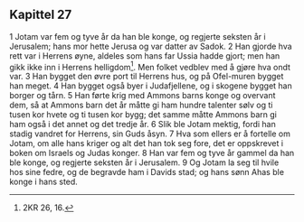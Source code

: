 ## Kapittel 27

1 Jotam var fem og tyve år da han ble konge, og regjerte seksten år i Jerusalem; hans mor hette Jerusa og var datter av Sadok.
2 Han gjorde hva rett var i Herrens øyne, aldeles som hans far Ussia hadde gjort; men han gikk ikke inn i Herrens helligdom[^1]. Men folket vedblev med å gjøre hva ondt var.
3 Han bygget den øvre port til Herrens hus, og på Ofel-muren bygget han meget.
4 Han bygget også byer i Judafjellene, og i skogene bygget han borger og tårn.
5 Han førte krig med Ammons barns konge og overvant dem, så at Ammons barn det år måtte gi ham hundre talenter sølv og ti tusen kor hvete og ti tusen kor bygg; det samme måtte Ammons barn gi ham også i det annet og det tredje år.
6 Slik ble Jotam mektig, fordi han stadig vandret for Herrens, sin Guds åsyn.
7 Hva som ellers er å fortelle om Jotam, om alle hans kriger og alt det han tok seg fore, det er oppskrevet i boken om Israels og Judas konger.
8 Han var fem og tyve år gammel da han ble konge, og regjerte seksten år i Jerusalem.
9 Og Jotam la seg til hvile hos sine fedre, og de begravde ham i Davids stad; og hans sønn Ahas ble konge i hans sted.

[^1]:  2KR 26, 16.
